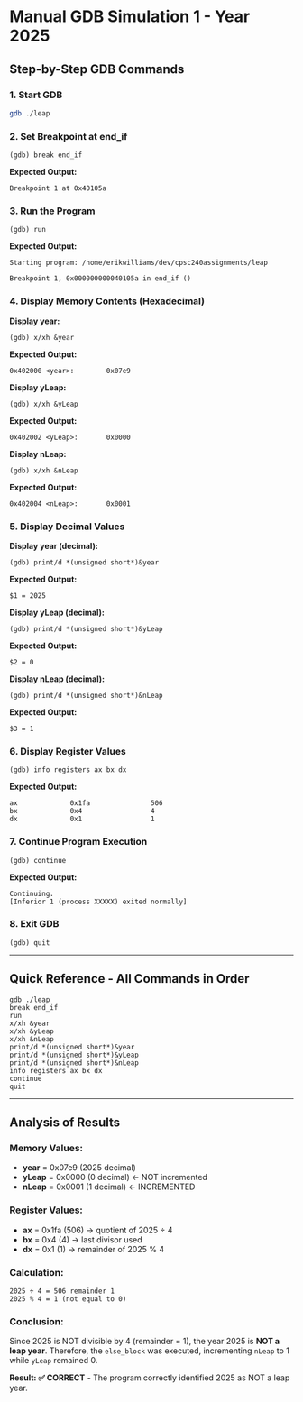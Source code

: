 # Manual GDB Simulation 1 - Year 2025

## Step-by-Step GDB Commands

### 1. Start GDB
```bash
gdb ./leap
```

### 2. Set Breakpoint at end_if
```gdb
(gdb) break end_if
```
**Expected Output:**
```
Breakpoint 1 at 0x40105a
```

### 3. Run the Program
```gdb
(gdb) run
```
**Expected Output:**
```
Starting program: /home/erikwilliams/dev/cpsc240assignments/leap

Breakpoint 1, 0x000000000040105a in end_if ()
```

### 4. Display Memory Contents (Hexadecimal)

**Display year:**
```gdb
(gdb) x/xh &year
```
**Expected Output:**
```
0x402000 <year>:        0x07e9
```

**Display yLeap:**
```gdb
(gdb) x/xh &yLeap
```
**Expected Output:**
```
0x402002 <yLeap>:       0x0000
```

**Display nLeap:**
```gdb
(gdb) x/xh &nLeap
```
**Expected Output:**
```
0x402004 <nLeap>:       0x0001
```

### 5. Display Decimal Values

**Display year (decimal):**
```gdb
(gdb) print/d *(unsigned short*)&year
```
**Expected Output:**
```
$1 = 2025
```

**Display yLeap (decimal):**
```gdb
(gdb) print/d *(unsigned short*)&yLeap
```
**Expected Output:**
```
$2 = 0
```

**Display nLeap (decimal):**
```gdb
(gdb) print/d *(unsigned short*)&nLeap
```
**Expected Output:**
```
$3 = 1
```

### 6. Display Register Values
```gdb
(gdb) info registers ax bx dx
```
**Expected Output:**
```
ax             0x1fa               506
bx             0x4                 4
dx             0x1                 1
```

### 7. Continue Program Execution
```gdb
(gdb) continue
```
**Expected Output:**
```
Continuing.
[Inferior 1 (process XXXXX) exited normally]
```

### 8. Exit GDB
```gdb
(gdb) quit
```

---

## Quick Reference - All Commands in Order

```gdb
gdb ./leap
break end_if
run
x/xh &year
x/xh &yLeap
x/xh &nLeap
print/d *(unsigned short*)&year
print/d *(unsigned short*)&yLeap
print/d *(unsigned short*)&nLeap
info registers ax bx dx
continue
quit
```

---

## Analysis of Results

### Memory Values:
- **year** = 0x07e9 (2025 decimal)
- **yLeap** = 0x0000 (0 decimal) ← NOT incremented
- **nLeap** = 0x0001 (1 decimal) ← INCREMENTED

### Register Values:
- **ax** = 0x1fa (506) → quotient of 2025 ÷ 4
- **bx** = 0x4 (4) → last divisor used
- **dx** = 0x1 (1) → remainder of 2025 % 4

### Calculation:
```
2025 ÷ 4 = 506 remainder 1
2025 % 4 = 1 (not equal to 0)
```

### Conclusion:
Since 2025 is NOT divisible by 4 (remainder = 1), the year 2025 is **NOT a leap year**.
Therefore, the `else_block` was executed, incrementing `nLeap` to 1 while `yLeap` remained 0.

**Result: ✅ CORRECT** - The program correctly identified 2025 as NOT a leap year.
